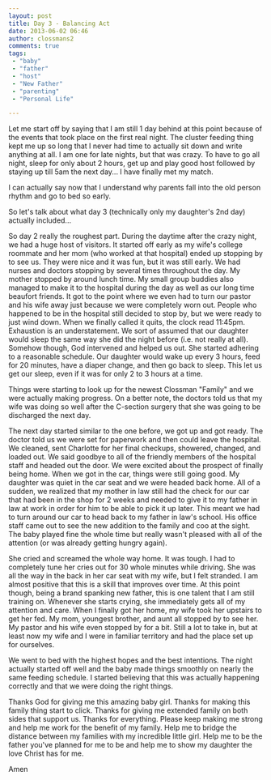 ```yaml
---
layout: post
title: Day 3 - Balancing Act
date: 2013-06-02 06:46
author: clossmans2
comments: true
tags: 
 - "baby"
 - "father"
 - "host"
 - "New Father"
 - "parenting"
 - "Personal Life"

---
```

Let me start off by saying that I am still 1 day behind at this point because of the events that took place on the first real night.  The cluster feeding thing kept me up so long that I never had time to actually sit down and write anything at all.  I am one for late nights, but that was crazy.  To have to go all night, sleep for only about 2 hours, get up and play good host followed by staying up till 5am the next day... I have finally met my match.

I can actually say now that I understand why parents fall into the old person rhythm and go to bed so early.  

So let's talk about what day 3 (technically only my daughter's 2nd day) actually included...<!--more-->

So day 2 really the roughest part.  During the daytime after the crazy night, we had a huge host of visitors.  It started off early as my wife's college roommate and her mom (who worked at that hospital) ended up stopping by to see us.  They were nice and it was fun, but it was still early.  We had nurses and doctors stopping by several times throughout the day.  My mother stopped by around lunch time.  My small group buddies also managed to make it to the hospital during the day as well as our long time beaufort friends.  It got to the point where we even had to turn our pastor and his wife away just because we were completely worn out.  People who happened to be in the hospital still decided to stop by, but we were ready to just wind down.  When we finally called it quits, the clock read 11:45pm.  Exhaustion is an understatement.  We sort of assumed that our daughter would sleep the same way she did the night before (i.e. not really at all).  Somehow though, God intervened and helped us out.  She started adhering to a reasonable schedule.  Our daughter would wake up every 3 hours, feed for 20 minutes, have a diaper change, and then go back to sleep.  This let us get our sleep, even if it was for only 2 to 3 hours at a time.  

Things were starting to look up for the newest Clossman "Family" and we were actually making progress. On a better note, the doctors told us that my wife was doing so well after the C-section surgery that she was going to be discharged the next day.

The next day started similar to the one before, we got up and got ready.  The doctor told us we were set for paperwork and then could leave the hospital.  We cleaned, sent Charlotte for her final checkups, showered, changed, and loaded out.  We said goodbye to all of the friendly members of the hospital staff and headed out the door.  We were excited about the prospect of finally being home.  When we got in the car, things were still going good.  My daughter was quiet in the car seat and we were headed back home.  All of a sudden, we realized that my mother in law still had the check for our car that had been in the shop for 2 weeks and needed to give it to my father in law at work in order for him to be able to pick it up later.  This meant we had to turn around our car to head back to my father in law's school.  His office staff came out to see the new addition to the family and coo at the sight.  The baby played fine the whole time but really wasn't pleased with all of the attention (or was already getting hungry again).

She cried and screamed the whole way home.  It was tough.  I had to completely tune her cries out for 30 whole minutes while driving.  She was all the way in the back in her car seat with my wife, but I felt stranded.  I am almost positive that this is a skill that improves over time.  At this point though, being a brand spanking new father, this is one talent that I am still training on.  Whenever she starts crying, she immediately gets all of my attention and care.  When I finally got her home, my wife took her upstairs to get her fed.  My mom, youngest brother, and aunt all stopped by to see her.  My pastor and his wife even stopped by for a bit.  Still a lot to take in, but at least now my wife and I were in familiar territory and had the place set up for ourselves.  

We went to bed with the highest hopes and the best intentions.  The night actually started off well and the baby made things smoothly on nearly the same feeding schedule.  I started believing that this was actually happening correctly and that we were doing the right things.  

Thanks God for giving me this amazing baby girl.  Thanks for making this family thing start to click.  Thanks for giving me extended family on both sides that support us.  Thanks for everything.  Please keep making me strong and help me work for the benefit of my family.  Help me to bridge the distance between my families with my incredible little girl.  Help me to be the father you've planned for me to be and help me to show my daughter the love Christ has for me.

Amen
